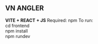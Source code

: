 ## VN ANGLER
**VITE + REACT + JS**
Required: npm
To run: <br />
cd frontend <br />
npm install <br />
npm rundev <br />

